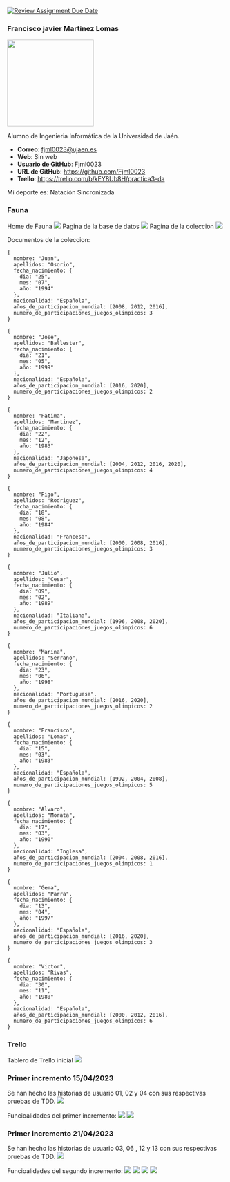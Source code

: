 [![Review Assignment Due Date](https://classroom.github.com/assets/deadline-readme-button-24ddc0f5d75046c5622901739e7c5dd533143b0c8e959d652212380cedb1ea36.svg)](https://classroom.github.com/a/hneiFYl3)
### Francisco javier Martinez Lomas
<img src='/foto_de_perfil.jpg' width='200px'>

Alumno de Ingenieria Informática de la Universidad de Jaén.
* **Correo**: fjml0023@ujaen.es
* **Web**: Sin web
* **Usuario de GitHub**: Fjml0023
* **URL de GitHub**: https://github.com/Fjml0023
* **Trello**: https://trello.com/b/kEY8Ub8H/practica3-da

Mi deporte es: Natación Sincronizada

### Fauna
Home de Fauna
<img src='/Capturas_de_pantalla/Fauna/Home.JPG'>
Pagina de la base de datos
<img src='/Capturas_de_pantalla/Fauna/BD.JPG'>
Pagina de la coleccion
<img src='/Capturas_de_pantalla/Fauna/Coleccion.JPG'>

Documentos de la coleccion:
```
{
  nombre: "Juan",
  apellidos: "Osorio",
  fecha_nacimiento: {
    dia: "25",
    mes: "07",
    año: "1994"
  },
  nacionalidad: "Española",
  años_de_participacion_mundial: [2008, 2012, 2016],
  numero_de_participaciones_juegos_olimpicos: 3
}

{
  nombre: "Jose",
  apellidos: "Ballester",
  fecha_nacimiento: {
    dia: "21",
    mes: "05",
    año: "1999"
  },
  nacionalidad: "Española",
  años_de_participacion_mundial: [2016, 2020],
  numero_de_participaciones_juegos_olimpicos: 2
}

{
  nombre: "Fatima",
  apellidos: "Martinez",
  fecha_nacimiento: {
    dia: "22",
    mes: "12",
    año: "1983"
  },
  nacionalidad: "Japonesa",
  años_de_participacion_mundial: [2004, 2012, 2016, 2020],
  numero_de_participaciones_juegos_olimpicos: 4
}

{
  nombre: "Figo",
  apellidos: "Rodriguez",
  fecha_nacimiento: {
    dia: "18",
    mes: "08",
    año: "1984"
  },
  nacionalidad: "Francesa",
  años_de_participacion_mundial: [2000, 2008, 2016],
  numero_de_participaciones_juegos_olimpicos: 3
}

{
  nombre: "Julio",
  apellidos: "Cesar",
  fecha_nacimiento: {
    dia: "09",
    mes: "02",
    año: "1989"
  },
  nacionalidad: "Italiana",
  años_de_participacion_mundial: [1996, 2008, 2020],
  numero_de_participaciones_juegos_olimpicos: 6
}

{
  nombre: "Marina",
  apellidos: "Serrano",
  fecha_nacimiento: {
    dia: "23",
    mes: "06",
    año: "1998"
  },
  nacionalidad: "Portuguesa",
  años_de_participacion_mundial: [2016, 2020],
  numero_de_participaciones_juegos_olimpicos: 2
}

{
  nombre: "Francisco",
  apellidos: "Lomas",
  fecha_nacimiento: {
    dia: "15",
    mes: "03",
    año: "1983"
  },
  nacionalidad: "Española",
  años_de_participacion_mundial: [1992, 2004, 2008],
  numero_de_participaciones_juegos_olimpicos: 5
}

{
  nombre: "Alvaro",
  apellidos: "Morata",
  fecha_nacimiento: {
    dia: "17",
    mes: "03",
    año: "1990"
  },
  nacionalidad: "Inglesa",
  años_de_participacion_mundial: [2004, 2008, 2016],
  numero_de_participaciones_juegos_olimpicos: 1
}

{
  nombre: "Gema",
  apellidos: "Parra",
  fecha_nacimiento: {
    dia: "13",
    mes: "04",
    año: "1997"
  },
  nacionalidad: "Española",
  años_de_participacion_mundial: [2016, 2020],
  numero_de_participaciones_juegos_olimpicos: 3
}

{
  nombre: "Victor",
  apellidos: "Rivas",
  fecha_nacimiento: {
    dia: "30",
    mes: "11",
    año: "1980"
  },
  nacionalidad: "Española",
  años_de_participacion_mundial: [2000, 2012, 2016],
  numero_de_participaciones_juegos_olimpicos: 6
}
```
### Trello
Tablero de Trello inicial
<img src='/Capturas_de_pantalla/Trello/Tablero_de_trello_inicial.JPG'>

### Primer incremento 15/04/2023
Se han hecho las historias de usuario 01, 02 y 04 con sus respectivas pruebas de TDD.
<img src='/Capturas_de_pantalla/Trello/Tablero_de_trello_primer_incremento.JPG'>

Funcioalidades del primer incremento:
<img src='/Capturas_de_pantalla/Funcionalidades_Incremento1.JPG'>
<img src='/Capturas_de_pantalla/Funcionalidades_Incremento1.1.JPG'>

### Primer incremento 21/04/2023
Se han hecho las historias de usuario 03, 06 , 12 y 13 con sus respectivas pruebas de TDD.
<img src='/Capturas_de_pantalla/Trello/Tablero_de_trello_segundo_incremento.JPG'>

Funcioalidades del segundo incremento:
<img src='/Capturas_de_pantalla/Funcionalidades_Incremento2.JPG'>
<img src='/Capturas_de_pantalla/Funcionalidades_Incremento2.1.JPG'>
<img src='/Capturas_de_pantalla/Funcionalidades_Incremento2.2.JPG'>
<img src='/Capturas_de_pantalla/Funcionalidades_Incremento2.3.JPG'>
